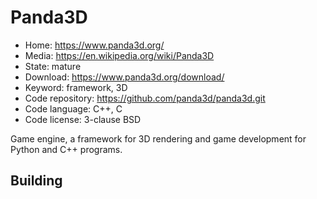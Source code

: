 # Panda3D

- Home: https://www.panda3d.org/
- Media: https://en.wikipedia.org/wiki/Panda3D
- State: mature
- Download: https://www.panda3d.org/download/
- Keyword: framework, 3D
- Code repository: https://github.com/panda3d/panda3d.git
- Code language: C++, C
- Code license: 3-clause BSD

Game engine, a framework for 3D rendering and game development for Python and C++ programs.

## Building
